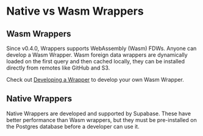 # Native vs Wasm Wrappers

## Wasm Wrappers

Since v0.4.0, Wrappers supports WebAssembly (Wasm) FDWs. Anyone can develop a Wasm Wrapper. Wasm foreign data wrappers are dynamically loaded on the first query and then cached locally, they can be installed directly from remotes like GitHub and S3.

Check out [Developing a Wrapper](create-wasm-wrapper.md) to develop your own Wasm Wrapper.

## Native Wrappers

Native Wrappers are developed and supported by Supabase. These have better performance than Wasm wrappers, but they must be pre-installed on the Postgres database before a developer can use it.
